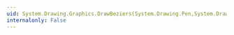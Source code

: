 ```yaml
---
uid: System.Drawing.Graphics.DrawBeziers(System.Drawing.Pen,System.Drawing.Point[])
internalonly: False
---
```

